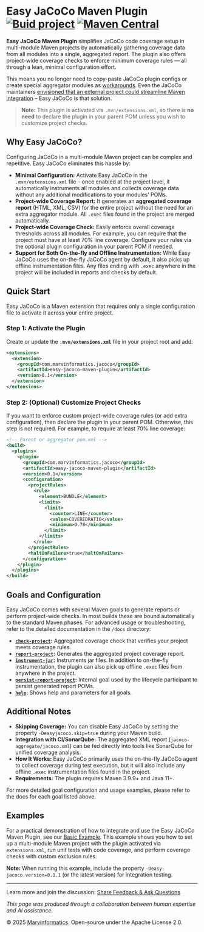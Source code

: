 # Easy JaCoCo Maven Plugin [![Buid project](https://github.com/velo/easy-jacoco-maven-plugin/actions/workflows/deploy.yml/badge.svg)](https://github.com/velo/easy-jacoco-maven-plugin/actions/workflows/deploy.yml) [![Maven Central](https://img.shields.io/maven-central/v/com.marvinformatics.jacoco/easy-jacoco-maven-plugin.svg)](https://search.maven.org/search?q=g:com.marvinformatics.jacoco%20AND%20a:easy-jacoco-maven-plugin)

**Easy JaCoCo Maven Plugin** simplifies JaCoCo code coverage setup in multi-module Maven projects by automatically gathering coverage data from all modules into a single, aggregated report. The plugin also offers project-wide coverage checks to enforce minimum coverage rules — all through a lean, minimal configuration effort.

This means you no longer need to copy-paste JaCoCo plugin configs or create special aggregator modules as [workarounds​](https://github.com/jacoco/jacoco/issues/869). Even the JaCoCo maintainers [envisioned that an external project could streamline Maven integration](https://github.com/jacoco/jacoco/issues/974#issuecomment-615225202) – Easy JaCoCo is that solution.


> **Note:** This plugin is activated via `.mvn/extensions.xml`, so there is **no need** to declare the plugin in your parent POM unless you wish to customize project checks.

## Why Easy JaCoCo?

Configuring JaCoCo in a multi-module Maven project can be complex and repetitive. Easy JaCoCo eliminates this hassle by:

- **Minimal Configuration:** Activate Easy JaCoCo in the `.mvn/extensions.xml` file – once enabled at the project level, it automatically instruments all modules and collects coverage data without any additional modifications to your modules’ POMs.
- **Project-wide Coverage Report:** It generates an **aggregated coverage report** (HTML, XML, CSV) for the entire project without the need for an extra aggregator module. All `.exec` files found in the project are merged automatically.
- **Project-wide Coverage Check:** Easily enforce overall coverage thresholds across all modules. For example, you can require that the project must have at least 70% line coverage. Configure your rules via the optional plugin configuration in your parent POM if needed.
- **Support for Both On-the-fly and Offline Instrumentation:** While Easy JaCoCo uses the on-the-fly JaCoCo agent by default, it also picks up offline instrumentation files. Any files ending with `.exec` anywhere in the project will be included in reports and checks by default.

## Quick Start

Easy JaCoCo is a Maven extension that requires only a single configuration file to activate it across your entire project.

### Step 1: Activate the Plugin

Create or update the **`.mvn/extensions.xml`** file in your project root and add:

```xml
<extensions>
  <extension>
    <groupId>com.marvinformatics.jacoco</groupId>
    <artifactId>easy-jacoco-maven-plugin</artifactId>
    <version>0.1</version>
  </extension>
</extensions>
```

### Step 2: (Optional) Customize Project Checks

If you want to enforce custom project-wide coverage rules (or add extra configuration), then declare the plugin in your parent POM. Otherwise, this step is not required. For example, to require at least 70% line coverage:

```xml
<!-- Parent or aggregator pom.xml -->
<build>
  <plugins>
    <plugin>
      <groupId>com.marvinformatics.jacoco</groupId>
      <artifactId>easy-jacoco-maven-plugin</artifactId>
      <version>0.1</version>
      <configuration>
        <projectRules>
          <rule>
            <element>BUNDLE</element>
            <limits>
              <limit>
                <counter>LINE</counter>
                <value>COVEREDRATIO</value>
                <minimum>0.70</minimum>
              </limit>
            </limits>
          </rule>
        </projectRules>
        <haltOnFailure>true</haltOnFailure>
      </configuration>
    </plugin>
  </plugins>
</build>
```

## Goals and Configuration

Easy JaCoCo comes with several Maven goals to generate reports or perform project-wide checks. In most builds these are bound automatically to the standard Maven phases. For advanced usage or troubleshooting, refer to the detailed documentation in the `/docs` directory:

- **[`check-project`](docs/check-project.md):** Aggregated coverage check that verifies your project meets coverage rules.
- **[`report-project`](docs/report-project.md):** Generates the aggregated project coverage report.
- **[`instrument-jar`](docs/instrument-jar.md):** Instruments jar files. In addition to on-the-fly instrumentation, the plugin can also pick up offline `.exec` files from anywhere in the project.
- **[`persist-report-project`](docs/persist-report-project.md):** Internal goal used by the lifecycle participant to persist generated report POMs.
- **[`help`](docs/help.md):** Shows help and parameters for all goals.

## Additional Notes

- **Skipping Coverage:** You can disable Easy JaCoCo by setting the property `-Deasyjacoco.skip=true` during your Maven build.
- **Integration with CI/SonarQube:** The aggregated XML report (`jacoco-aggregate/jacoco.xml`) can be fed directly into tools like SonarQube for unified coverage analysis.
- **How It Works:** Easy JaCoCo primarily uses the on-the-fly JaCoCo agent to collect coverage during test execution, but it will also include any offline `.exec` instrumentation files found in the project.
- **Requirements:** The plugin requires Maven 3.9.9+ and Java 11+.

For more detailed goal configuration and usage examples, please refer to the docs for each goal listed above.

## Examples

For a practical demonstration of how to integrate and use the Easy JaCoCo Maven Plugin, see our [Basic Example](examples/basic/README.md). This example shows you how to set up a multi-module Maven project with the plugin activated via `extensions.xml`, run unit tests with code coverage, and perform coverage checks with custom exclusion rules.

**Note:** When running this example, include the property `-Deasy-jacoco.version=0.1.1` (or the latest version) for integration testing.

---

Learn more and join the discussion: [Share Feedback & Ask Questions](https://chatgpt.com/share/67f927c9-7974-8003-b5f8-32f2e7e04ab7)

*This page was produced through a collaboration between human expertise and AI assistance.*

© 2025 [Marvinformatics](https://github.com/velo). Open-source under the Apache License 2.0.
